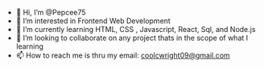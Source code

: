 - 👋 Hi, I’m @Pepcee75
- 👀 I’m interested in Frontend Web Development
- 🌱 I’m currently learning HTML, CSS , Javascript, React, Sql, and Node.js
- 💞️ I’m looking to collaborate on any project thats in the scope of what I learning
- 📫 How to reach me is thru my email: coolcwright09@gmail.com

<!---
Pepcee75/Pepcee75 is a ✨ special ✨ repository because its `README.md` (this file) appears on your GitHub profile.
You can click the Preview link to take a look at your changes.
--->
